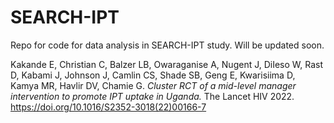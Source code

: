 # SEARCH-IPT
Repo for code for data analysis in SEARCH-IPT study. Will be updated soon.

Kakande E, Christian C, Balzer LB, Owaraganise A, Nugent J, DiIeso W, Rast D, Kabami J, Johnson J, Camlin CS, Shade SB, Geng E, Kwarisiima D, Kamya MR, Havlir DV, Chamie G. *Cluster RCT of a mid-level manager intervention to promote IPT uptake in Uganda.* The Lancet HIV 2022. https://doi.org/10.1016/S2352-3018(22)00166-7
